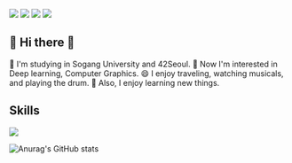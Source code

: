 <img src="https://img.shields.io/badge/42Seoul-000000?style=flat-square&logo=42&logoColor=white"/></a> <img src="https://img.shields.io/badge/changhee1016@naver.com-EA4335?style=flat-square&logo=Gmail&logoColor=white"/></a> <a href="https://ccho.tistory.com/" target="_blank"><img src="https://img.shields.io/badge/BLOG-000000?style=flat-square&logo=Tistory&logoColor=white"/></a> <a href="https://blog.naver.com/changhee1016/" target="_blank"><img src="https://img.shields.io/badge/BLOG-03C75A?style=flat-square&logo=Naver&logoColor=white"/></a>  

## 👋 Hi there 👋

🔭 I'm studying in Sogang University and 42Seoul.
🌱 Now I'm interested in Deep learning, Computer Graphics.
😄 I enjoy traveling, watching musicals, and playing the drum.
🤔 Also, I enjoy learning new things.

## Skills
<img src="https://img.shields.io/badge/C-A8B9CC?style=flat-square&logo=C&logoColor=white"/></a>

![Anurag's GitHub stats](https://github-readme-stats.vercel.app/api?username=changhee16&show_icons=true&theme=radical)
<!--
**changhee16/changhee16** is a ✨ _special_ ✨ repository because its `README.md` (this file) appears on your GitHub profile.

Here are some ideas to get you started:

- 🔭 I’m currently working on ...
- 🌱 I’m currently learning ...
- 👯 I’m looking to collaborate on ...
- 🤔 I’m looking for help with ...
- 💬 Ask me about ...
- 📫 How to reach me: ...
- 😄 Pronouns: ...
- ⚡ Fun fact: ...
-->
